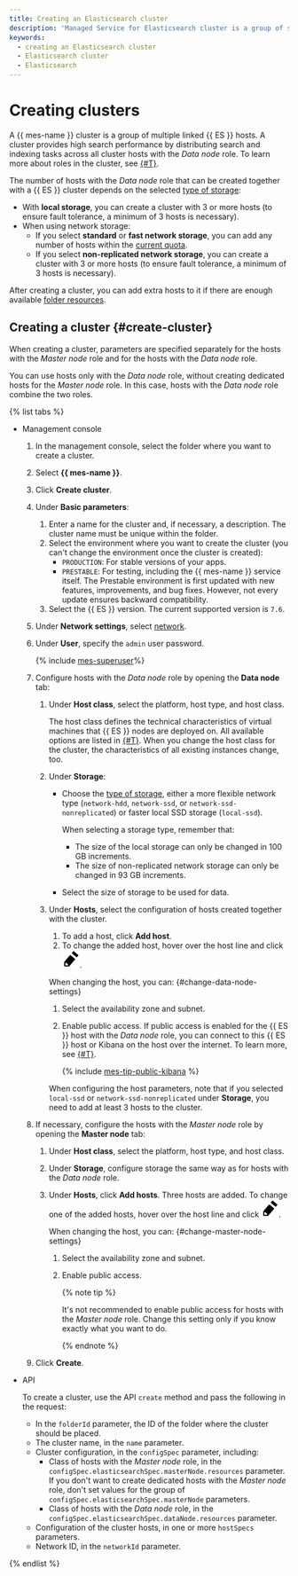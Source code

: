 ```yaml
---
title: Creating an Elasticsearch cluster
description: 'Managed Service for Elasticsearch cluster is a group of several related Elasticsearch hosts. When creating an Elasticsearch cluster, parameters are specified separately for hosts acting as a Master node, and separately for hosts acting as a Data node.'
keywords:
  - creating an Elasticsearch cluster
  - Elasticsearch cluster
  - Elasticsearch
---
```


# Creating clusters

A {{ mes-name }} cluster is a group of multiple linked {{ ES }} hosts. A cluster provides high search performance by distributing search and indexing tasks across all cluster hosts with the _Data node_ role. To learn more about roles in the cluster, see [{#T}](../concepts/hosts-roles.md).

The number of hosts with the _Data node_ role that can be created together with a {{ ES }} cluster depends on the selected [type of storage](../concepts/storage.md):

* With **local storage**, you can create a cluster with 3 or more hosts (to ensure fault tolerance, a minimum of 3 hosts is necessary).
* When using network storage:
    * If you select **standard** or **fast network storage**, you can add any number of hosts within the [current quota](../concepts/limits.md).
    * If you select **non-replicated network storage**, you can create a cluster with 3 or more hosts (to ensure fault tolerance, a minimum of 3 hosts is necessary).

After creating a cluster, you can add extra hosts to it if there are enough available [folder resources](../concepts/limits.md).

## Creating a cluster {#create-cluster}

When creating a cluster, parameters are specified separately for the hosts with the _Master node_ role and for the hosts with the _Data node_ role.

You can use hosts only with the _Data node_ role, without creating dedicated hosts for the _Master node_ role. In this case, hosts with the _Data node_ role combine the two roles.

{% list tabs %}

- Management console

  1. In the management console, select the folder where you want to create a cluster.
  1. Select **{{ mes-name }}**.
  1. Click **Create cluster**.
  1. Under **Basic parameters**:
     1. Enter a name for the cluster and, if necessary, a description. The cluster name must be unique within the folder.
     1. Select the environment where you want to create the cluster (you can't change the environment once the cluster is created):
        - `PRODUCTION`: For stable versions of your apps.
        - `PRESTABLE`: For testing, including the {{ mes-name }} service itself. The Prestable environment is first updated with new features, improvements, and bug fixes. However, not every update ensures backward compatibility.
     1. Select the {{ ES }} version. The current supported version is `7.6`.

  1. Under **Network settings**, select [network](../../vpc/concepts/network.md).
  1. Under **User**, specify the `admin` user password.

     {% include [mes-superuser](../../_includes/mdb/mes-superuser.md)%}

  1. Configure hosts with the _Data node_ role by opening the **Data node** tab:

     1. Under **Host class**, select the platform, host type, and host class.

        The host class defines the technical characteristics of virtual machines that {{ ES }} nodes are deployed on. All available options are listed in [{#T}](../concepts/instance-types.md). When you change the host class for the cluster, the characteristics of all existing instances change, too.

     1. Under **Storage**:

        * Choose the [type of storage](../concepts/storage.md), either a more flexible network type (`network-hdd`, `network-ssd`, or `network-ssd-nonreplicated`) or faster local SSD storage (`local-ssd`).

          When selecting a storage type, remember that:
          * The size of the local storage can only be changed in 100 GB increments.
          * The size of non-replicated network storage can only be changed in 93 GB increments.

        * Select the size of storage to be used for data.

     1. Under **Hosts**, select the configuration of hosts created together with the cluster.
        1. To add a host, click **Add host**.
        1. To change the added host, hover over the host line and click ![image](../../_assets/pencil.svg).

          When changing the host, you can: {#change-data-node-settings}

          1. Select the availability zone and subnet.

          1. Enable public access. If public access is enabled for the {{ ES }} host with the _Data node_ role, you can connect to this {{ ES }} host or Kibana on the host over the internet. To learn more, see [{#T}](cluster-connect.md).

             {% include [mes-tip-public-kibana](../../_includes/mdb/mes-tip-connecting-to-public-kibana.md) %}

        When configuring the host parameters, note that if you selected `local-ssd` or `network-ssd-nonreplicated` under **Storage**, you need to add at least 3 hosts to the cluster.

  1. If necessary, configure the hosts with the _Master node_ role by opening the **Master node** tab:

     1. Under **Host class**, select the platform, host type, and host class.
     1. Under **Storage**, configure storage the same way as for hosts with the _Data node_ role.
     1. Under **Hosts**, click **Add hosts**. Three hosts are added. To change one of the added hosts, hover over the host line and click ![image](../../_assets/pencil.svg).

        When changing the host, you can: {#change-master-node-settings}

          1. Select the availability zone and subnet.

          1. Enable public access.

             {% note tip %}

             It's not recommended to enable public access for hosts with the _Master node_ role. Change this setting only if you know exactly what you want to do.

             {% endnote %}

  1. Click **Create**.

- API

  To create a cluster, use the API `create` method and pass the following in the request:
    - In the `folderId` parameter, the ID of the folder where the cluster should be placed.
    - The cluster name, in the `name` parameter.
    - Cluster configuration, in the `configSpec` parameter, including:
        - Class of hosts with the _Master node_ role, in the `configSpec.elasticsearchSpec.masterNode.resources` parameter. If you don't want to create dedicated hosts with the _Master node_ role, don't set values for the group of `configSpec.elasticsearchSpec.masterNode` parameters.
        - Class of hosts with the _Data node_ role, in the `configSpec.elasticsearchSpec.dataNode.resources` parameter.
    - Configuration of the cluster hosts, in one or more `hostSpecs` parameters.
    - Network ID, in the `networkId` parameter.

{% endlist %}

